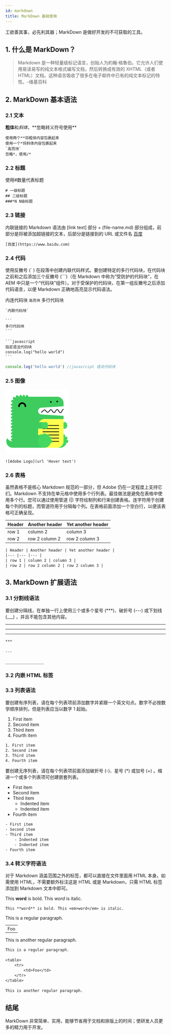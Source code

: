 ```yaml
---
id: markdown
title: MarkDown 基础使用
---
```


工欲善其事，必先利其器；MarkDown 是做好开发的不可获取的工具。

## 1. 什么是 MarkDown？

> Markdown 是一种轻量级标记语言，创始人为約翰·格魯伯。它允许人们使用易读易写的纯文本格式编写文档，然后转换成有效的 XHTML（或者 HTML）文档。这种语言吸收了很多在电子邮件中已有的纯文本标记的特性。-维基百科

## 2. MarkDown 基本语法

### 2.1 文本

**粗体**和*斜体*，\*\*忽略转义符号使用\*\*

```
使用两个**将粗体内容包裹起来
使用一个*将斜体内容包裹起来
`高亮块`
忽略*，使用/*
```

### 2.2 标题

使用#数量代表标题

```
# 一级标题
## 二级标题
###*N N级标题
```

### 2.3 链接

内联链接的 Markdown 语法由 [link text] 部分 + (file-name.md) 部分组成，前部分是将被添加超链接的文本，后部分是链接到的 URL 或文件名
[百度](https://www.baidu.com)

```
[百度](https://www.baidu.com)
```

### 2.4 代码

使用反撇号 (` ) 在段落中创建内联代码样式。要创建特定的多行代码块，在代码块之前和之后添加三个反撇号 (```)（在 Markdown 中称为“受防护的代码块”，在 AEM 中只是一个“代码块”组件）。对于受保护的代码块，在第一组反撇号之后添加代码语言，以便 Markdown 正确地高亮显示代码语法。

内连代码块 `高亮块`
多行代码块

````
`内联代码块`

```
多行代码块
```

```javascript
指定语法代码块
console.log("hello world")
```
````

```javascript
console.log('hello world') //javasrcipt 语法代码块
```

### 2.5 图像

![Adobe Logo](../../static/img/docusaurus.png 'Hover text')

```
![Adobe Logo](url 'Hover text')
```

### 2.6 表格

虽然表格不是核心 Markdown 规范的一部分，但 Adobe 仍在一定程度上支持它们。Markdown 不支持在单元格中使用多个行列表。最佳做法是避免在表格中使用多个行。您可以通过使用管道 (|) 字符绘制列和行来创建表格。连字符用于创建每个列的标题，而管道符用于分隔每个列。在表格前面添加一个空白行，以便该表格可正确呈现。

| Header | Another header | Yet another header |
| ------ | -------------- | ------------------ |
| row 1  | column 2       | column 3           |
| row 2  | row 2 column 2 | row 2 column 3     |

```
| Header | Another header | Yet another header |
|--- |--- |--- |
| row 1 | column 2 | column 3 |
| row 2 | row 2 column 2 | row 2 column 3 |
```

## 3. MarkDown 扩展语法

### 3.1 分割线语法

要创建分隔线，在单独一行上使用三个或多个星号 (\*\*\*)、破折号 (---) 或下划线 (\_\_\_) ，并且不能包含其他内容。

---

---

---

```
***

---

_________________
```

### 3.2 内嵌 HTML 标签

### 3.3 列表语法

要创建有序列表，请在每个列表项前添加数字并紧跟一个英文句点。数字不必按数学顺序排列，但是列表应当以数字 1 起始。

1. First item
2. Second item
3. Third item
4. Fourth item

```
1. First item
2. Second item
3. Third item
4. Fourth item
```

要创建无序列表，请在每个列表项前面添加破折号 (-)、星号 (\*) 或加号 (+) 。缩进一个或多个列表项可创建嵌套列表。

- First item
- Second item
- Third item
  - Indented item
  - Indented item
- Fourth item

```
- First item
- Second item
- Third item
    - Indented item
    - Indented item
- Fourth item
```

### 3.4 转义字符语法

对于 Markdown 涵盖范围之外的标签，都可以直接在文件里面用 HTML 本身。如需使用 HTML，不需要额外标注这是 HTML 或是 Markdown，只需 HTML 标签添加到 Markdown 文本中即可。

This **word** is bold. This <em>word</em> is italic.

```
This **word** is bold. This <em>word</em> is italic.
```

This is a regular paragraph.

<table>
    <tr>
        <td>Foo</td>
    </tr>
</table>

This is another regular paragraph.

```
This is a regular paragraph.

<table>
    <tr>
        <td>Foo</td>
    </tr>
</table>

This is another regular paragraph.
```

## 结尾

MarkDown 非常简单、实用，能够节省用于文档和排版上的时间；使研发人员更多的精力用于开发。
